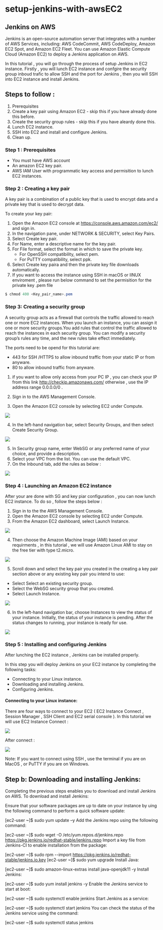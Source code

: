 # setup-jenkins-with-awsEC2


## Jenkins on AWS

Jenkins is an open-source automation server that integrates with a number of AWS Services, including: AWS CodeCommit, AWS CodeDeploy, Amazon EC2 Spot, and Amazon EC2 Fleet. You can use Amazon Elastic Compute Cloud (Amazon EC2) to deploy a Jenkins application on AWS.

In this tutorial , you will go through the process of setup Jenkins in EC2 instance. Firstly , you will lunch EC2 instance and confgire the security group inboud trafic to allow SSH and the port for Jenkins , then you will SSH into EC2 instance and install Jenkins. 

## Steps to follow : 

1. Prerequisites
2. Create a key pair using Amazon EC2 - skip this if you have already done this before. 
3. Create the security group rules - skip this if you have aleardy done this. 
4. Lunch EC2 instance. 
5. SSH into EC2 and install and configure Jenkins. 
6. Clean up. 


### Step 1 : Prerequisites

- You must have AWS account
- An amazon EC2 key pair. 
- AWS IAM User with programmatic key access and permisition to lunch EC2 instances. 


### Step 2 : Creating a key pair 
A key pair is a combination of a public key that is used to encrypt data and a private key that is used to decrypt data. 

To create your key pair: 

1. Open the Amazon EC2 console at https://console.aws.amazon.com/ec2/ and sign in.
2. In the navigation pane, under NETWORK & SECURITY, select Key Pairs.
3. Select Create key pair.
4. For Name, enter a descriptive name for the key pair.
5. For File format, select the format in which to save the private key.
     - For OpenSSH compatibility, select pem.
     - For PuTTY compatibility, select ppk.
6. Select Create key paira and then the private key file downloads automatically.
7. If you want to access the instance using SSH in macOS or lINUX enviroment , please run below command to set the permisition for the private
key .pem file 

``` powershell 
$ chmod 400 <Key_pair_name>.pem 
```
### Step 3: Creating a security group 

A security group acts as a firewall that controls the traffic allowed to reach one or more EC2 instances. 
When you launch an instance, you can assign it one or more security groups.You add rules that control the traffic 
allowed to reach the instances in each security group. You can modify a security group’s rules any time, and the new rules
take effect immediately.

The ports need to be opend for this tutorial are: 
  - 443 for SSH /HTTPS to allow inbound traffic from your static IP or from anyware.
  - 80 to allow inbound traffic from anyware.

1. if you want to allow only access from your PC IP , you can check your IP from this link http://checkip.amazonaws.com/ 
    otherwise , use the IP address range 0.0.0.0/0 . 

2. Sign in to the AWS Management Console.
3. Open the Amazon EC2 console by selecting EC2 under Compute.


  <img src="img/img1.png" />

4. In the left-hand navigation bar, select Security Groups, and then select Create Security Group.

<img src="img/img2.png" />

5. In Security group name, enter WebSG or any preferred name of your choice, and provide a description.
6. Select your VPC from the list. You can use the default VPC.
7. On the Inbound tab, add the rules as below : 

<img src="img/img3.png" />


### Step 4 : Launching an Amazon EC2 instance

After your are done with SG and key piar configuration , you can now lunch EC2 instance. 
To do so , follow the steps below : 

1. Sign in to the the AWS Management Console.
2. Open the Amazon EC2 console by selecting EC2 under Compute.
3. From the Amazon EC2 dashboard, select Launch Instance.

<img src="img/img4.png" />

4. Then choose the Amazon Machine Image (AMI) based on your requirments , in this tutorial , we will use Amazon Linux AMI to stay on the free tier with type t2.micro.

<img src="img/img5.png" />

5. Scroll down and select the key pair you created in the creating a key pair section above or any existing key pair you intend to use:

- Select Select an existing security group.
- Select the WebSG security group that you created.
- Select Launch Instance.

<img src="img/img6.png" />

6. In the left-hand navigation bar, choose Instances to view the status of your instance. Initially, the status of your instance is pending. After the status changes to running, your instance is ready for use.

<img src="img/img7.png" />


### Step 5 : Installing and configuring Jenkins

After lunching the EC2 instance , Jenkins can be installed properly.

In this step you will deploy Jenkins on your EC2 instance by completing the following tasks:

  - Connecting to your Linux instance.
  - Downloading and installing Jenkins.
  - Configuring Jenkins.

####  Connecting to your Linux instance:

There are four ways to connect to your EC2 ( EC2 Instance Connect , Session Manager , SSH Client and EC2 serial console ). 
In this tutorial we will use EC2 Instance Connect : 

<img src="img/img8.png" />

After connect : 

<img src="img/img9.png" />

Note: If you want to connect using SSH , use the terminal if you are on MacOS , or PuTTY if you are on Windows. 

## Step b: Downloading and installing Jenkins:

Completing the previous steps enables you to download and install Jenkins on AWS. To download and install Jenkins:

Ensure that your software packages are up to date on your instance by uing the following command to perform a quick software update:



[ec2-user ~]$ sudo yum update –y
Add the Jenkins repo using the following command:

[ec2-user ~]$ sudo wget -O /etc/yum.repos.d/jenkins.repo \
    https://pkg.jenkins.io/redhat-stable/jenkins.repo
Import a key file from Jenkins-CI to enable installation from the package:

[ec2-user ~]$ sudo rpm --import https://pkg.jenkins.io/redhat-stable/jenkins.io.key
[ec2-user ~]$ sudo yum upgrade
Install Java:

[ec2-user ~]$ sudo amazon-linux-extras install java-openjdk11 -y
Install Jenkins:

[ec2-user ~]$ sudo yum install jenkins -y
Enable the Jenkins service to start at boot:

[ec2-user ~]$ sudo systemctl enable jenkins
Start Jenkins as a service:

[ec2-user ~]$ sudo systemctl start jenkins
You can check the status of the Jenkins service using the command:

[ec2-user ~]$ sudo systemctl status jenkins



